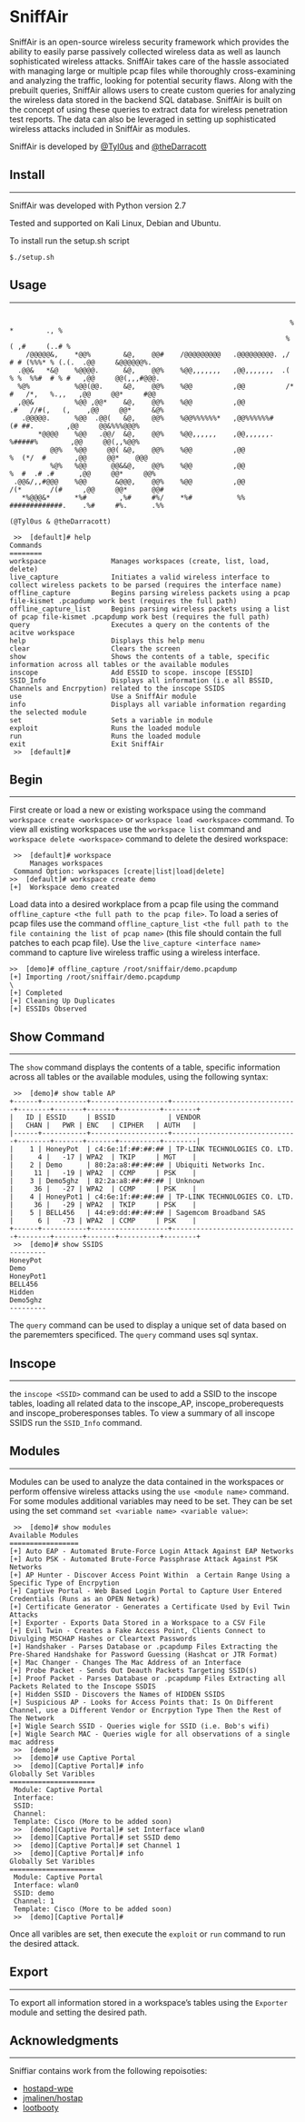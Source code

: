 # SniffAir

SniffAir is an open-source wireless security framework which provides the ability to easily parse passively collected wireless data as well as launch sophisticated wireless attacks. SniffAir takes care of the hassle associated with managing large or multiple pcap files while thoroughly cross-examining and analyzing the traffic, looking for potential security flaws. Along with the prebuilt queries, SniffAir allows users to create custom queries for analyzing the wireless data stored in the backend SQL database. SniffAir is built on the concept of using these queries to extract data for wireless penetration test reports. The data can also be leveraged in setting up sophisticated wireless attacks included in SniffAir as modules.

SniffAir is developed by [@Tyl0us](https://twitter.com/Tyl0us) and [@theDarracott](https://twitter.com/theDarracott)


## Install
-----
SniffAir was developed with Python version 2.7

Tested and supported on Kali Linux, Debian and Ubuntu. 


To install run the setup.sh script
```
$./setup.sh
```

## Usage
-----

```

                                                                     % *        ., %                         
                                                                    % ( ,#     (..# %                        
    /@@@@@&,    *@@%        &@,    @@#    /@@@@@@@@@   .@@@@@@@@@. ,/ # # (%%%* % (.(.  .@@     &@@@@@@%.    
  .@@&   *&@    %@@@@.      &@,    @@%    %@@,,,,,,,   ,@@,,,,,,,  .( % %  %%#  # % #   ,@@     @@(,,,#@@@.  
  %@%           %@@(@@.     &@,    @@%    %@@          ,@@          /* #   /*,   %.,,   ,@@     @@*     #@@  
  ,@@&          %@@ ,@@*    &@,    @@%    %@@          ,@@           .#   //#(,   (,    ,@@     @@*     &@%  
   .@@@@@.      %@@  .@@(   &@,    @@%    %@@%%%%%%*   ,@@%%%%%%#         (# ##.        ,@@     @@&%%%@@@%   
       *@@@@    %@@   .@@/  &@,    @@%    %@@,,,,,,    ,@@,,,,,,.        %#####%        ,@@     @@(,,%@@%    
          @@%   %@@     @@( &@,    @@%    %@@          ,@@              %  (*/  #       ,@@     @@*    @@@   
          %@%   %@@      @@&&@,    @@%    %@@          ,@@             %  #  .# .#      ,@@     @@*     @@%  
 .@@&/,,#@@@    %@@       &@@@,    @@%    %@@          ,@@            /(*       /(#     ,@@     @@*      @@# 
   *%@@@&*      *%#        ,%#     #%/    *%#           %%            #############.    .%#     #%.      .%% 
                                                                  (@Tyl0us & @theDarracott)

 >>  [default]# help
Commands
========
workspace                Manages workspaces (create, list, load, delete)
live_capture             Initiates a valid wireless interface to collect wireless packets to be parsed (requires the interface name)
offline_capture          Begins parsing wireless packets using a pcap file-kismet .pcapdump work best (requires the full path)
offline_capture_list     Begins parsing wireless packets using a list of pcap file-kismet .pcapdump work best (requires the full path)
query                    Executes a query on the contents of the acitve workspace
help                     Displays this help menu
clear                    Clears the screen
show                     Shows the contents of a table, specific information across all tables or the available modules
inscope                  Add ESSID to scope. inscope [ESSID]
SSID_Info                Displays all information (i.e all BSSID, Channels and Encrpytion) related to the inscope SSIDS
use                      Use a SniffAir module
info                     Displays all variable information regarding the selected module
set                      Sets a variable in module
exploit                  Runs the loaded module
run                      Runs the loaded module
exit                     Exit SniffAir
 >>  [default]# 
```

## Begin
-----
First create or load a new or existing workspace using the command ```workspace create <workspace>``` or ```workspace load <workspace>``` command. To view all existing workspaces use the ```workspace list``` command and ```workspace delete <workspace>``` command to delete the desired workspace:
 
```
 >>  [default]# workspace
     Manages workspaces
 Command Option: workspaces [create|list|load|delete]
>>  [default]# workspace create demo
[+]  Workspace demo created
```


Load data into a desired workplace from a pcap file using the command ```offline_capture <the full path to the pcap file>```. To load a series of pcap files use the command ```offline_capture_list <the full path to the file containing the list of pcap name>``` (this file should contain the full patches to each pcap file). Use the ```live_capture <interface name>``` command to capture live wireless traffic using a wireless interface.
 
 ```
 >>  [demo]# offline_capture /root/sniffair/demo.pcapdump
[+] Importing /root/sniffair/demo.pcapdump
\
[+] Completed
[+] Cleaning Up Duplicates
[+] ESSIDs Observed
```
 

## Show Command
-----
The ```show``` command displays the contents of a table, specific information across all tables or the available modules, using the following syntax:

```
 >>  [demo]# show table AP
+------+-----------+-------------------+-------------------------------+--------+-------+-------+----------+--------+
|   ID | ESSID     | BSSID             | VENDOR                        |   CHAN |   PWR | ENC   | CIPHER   | AUTH   |
|------+-----------+-------------------+-------------------------------+--------+-------+-------+----------+--------|
|    1 | HoneyPot  | c4:6e:1f:##:##:## | TP-LINK TECHNOLOGIES CO. LTD. |      4 |   -17 | WPA2  | TKIP     | MGT    |
|    2 | Demo      | 80:2a:a8:##:##:## | Ubiquiti Networks Inc.        |     11 |   -19 | WPA2  | CCMP     | PSK    |
|    3 | Demo5ghz  | 82:2a:a8:##:##:## | Unknown                       |     36 |   -27 | WPA2  | CCMP     | PSK    |
|    4 | HoneyPot1 | c4:6e:1f:##:##:## | TP-LINK TECHNOLOGIES CO. LTD. |     36 |   -29 | WPA2  | TKIP     | PSK    |
|    5 | BELL456   | 44:e9:dd:##:##:## | Sagemcom Broadband SAS        |      6 |   -73 | WPA2  | CCMP     | PSK    |
+------+-----------+-------------------+-------------------------------+--------+-------+-------+----------+--------+
 >>  [demo]# show SSIDS
---------
HoneyPot
Demo
HoneyPot1
BELL456
Hidden
Demo5ghz
---------

```

The ```query``` command can be used to display a unique set of data based on the parememters specificed. The ```query``` command uses sql syntax.

## Inscope
-----
the ```inscope <SSID>``` command can be used to add a SSID to the inscope tables, loading all related data to the inscope_AP, inscope_proberequests and inscope_proberesponses tables. To view a summary of all inscope SSIDS run the ```SSID_Info``` command.

## Modules
-----

Modules can be used to analyze the data contained in the workspaces or perform offensive wireless attacks using the ```use <module name>``` command. For some modules additional variables may need to be set. They can be set using the set command ```set <variable name> <variable value>```:
```
 >>  [demo]# show modules
Available Modules
=================
[+] Auto EAP - Automated Brute-Force Login Attack Against EAP Networks
[+] Auto PSK - Automated Brute-Force Passphrase Attack Against PSK Networks
[+] AP Hunter - Discover Access Point Within  a Certain Range Using a Specific Type of Encrpytion
[+] Captive Portal - Web Based Login Portal to Capture User Entered Credentials (Runs as an OPEN Network)
[+] Certificate Generator - Generates a Certificate Used by Evil Twin Attacks
[+] Exporter - Exports Data Stored in a Workspace to a CSV File
[+] Evil Twin - Creates a Fake Access Point, Clients Connect to Divulging MSCHAP Hashes or Cleartext Passwords
[+] Handshaker - Parses Database or .pcapdump Files Extracting the Pre-Shared Handshake for Password Guessing (Hashcat or JTR Format)
[+] Mac Changer - Changes The Mac Address of an Interface
[+] Probe Packet - Sends Out Deauth Packets Targeting SSID(s)
[+] Proof Packet - Parses Database or .pcapdump Files Extracting all Packets Related to the Inscope SSDIS
[+] Hidden SSID - Discovers the Names of HIDDEN SSIDS
[+] Suspicious AP - Looks for Access Points that: Is On Different Channel, use a Different Vendor or Encrpytion Type Then the Rest of The Network
[+] Wigle Search SSID - Queries wigle for SSID (i.e. Bob's wifi)
[+] Wigle Search MAC - Queries wigle for all observations of a single mac address
 >>  [demo]# 
 >>  [demo]# use Captive Portal
 >>  [demo][Captive Portal]# info
Globally Set Varibles
=====================
 Module: Captive Portal
 Interface: 
 SSID: 
 Channel: 
 Template: Cisco (More to be added soon)
 >>  [demo][Captive Portal]# set Interface wlan0
 >>  [demo][Captive Portal]# set SSID demo
 >>  [demo][Captive Portal]# set Channel 1
 >>  [demo][Captive Portal]# info
Globally Set Varibles
=====================
 Module: Captive Portal
 Interface: wlan0
 SSID: demo
 Channel: 1
 Template: Cisco (More to be added soon)
 >>  [demo][Captive Portal]# 
```
Once all varibles are set, then execute the ```exploit``` or ```run``` command to run the desired attack.


## Export
-----
To export all information stored in a workspace’s tables using the ```Exporter``` module and setting the desired path.


## Acknowledgments
-----
Sniffiar contains work from the following repoisoties:
- [hostapd-wpe](https://github.com/OpenSecurityResearch/hostapd-wpe)
- [jmalinen/hostap](https://github.com/jmalinen/hostap/tree/master/wpaspy)
- [lootbooty](https://github.com/Torinson/lootbooty)


